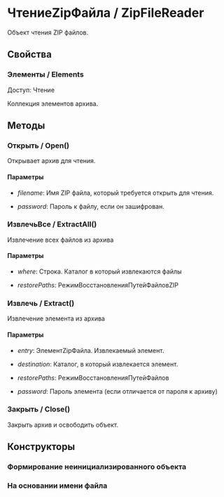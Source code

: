 
# ЧтениеZipФайла / ZipFileReader

    
    
Объект чтения ZIP файлов.


  
  
## Свойства
    
### Элементы / Elements
Доступ: Чтение
    
    
Коллекция элементов архива.


  
  
## Методы
    
### Открыть / Open()
    
    
    
Открывает архив для чтения.


  
  
#### Параметры

* *filename*: Имя ZIP файла, который требуется открыть для чтения.

* *password*: Пароль к файлу, если он зашифрован.

### ИзвлечьВсе / ExtractAll()
    
    
    
Извлечение всех файлов из архива


  
  
#### Параметры

* *where*: Строка. Каталог в который извлекаются файлы

* *restorePaths*: РежимВосстановленияПутейФайловZIP

### Извлечь / Extract()
    
    
    
Извлечение элемента из архива


  
  
#### Параметры

* *entry*: ЭлементZipФайла. Извлекаемый элемент.

* *destination*: Каталог, в который извлекается элемент.

* *restorePaths*: РежимВосстановленияПутейФайлов

* *password*: Пароль элемента (если отличается от пароля к архиву)

### Закрыть / Close()
    
    
    
Закрыть архив и освободить объект.


  
  
## Конструкторы

  
### Формирование неинициализированного объекта
### На основании имени файла